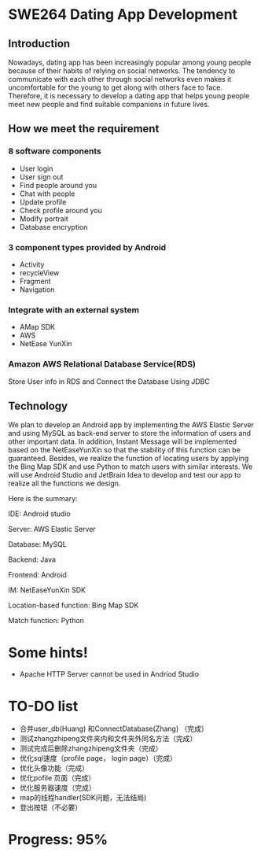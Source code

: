 # SWE264 Dating App Development
## Introduction

Nowadays, dating app has been increasingly popular among young people because of their habits of relying on social networks. The tendency to communicate with each other through social networks even makes it uncomfortable for the young to get along with others face to face. Therefore, it is necessary to develop a dating app that helps young people meet new people and find suitable companions in future lives. 

## How we meet the requirement

### 8 software components

- User login
- User sign out
- Find people around you 
- Chat with people 
- Update profile
- Check profile around you 
- Modify portrait
- Database encryption 

### 3 component types provided by Android

- Activity
- recycleView
- Fragment
- Navigation

### Integrate with an external system

- AMap SDK
- AWS
- NetEase YunXin 

### Amazon AWS Relational Database Service(RDS)

Store User info in RDS and Connect the Database Using JDBC

## Technology

We plan to develop an Android app by implementing the AWS Elastic Server and using MySQL as back-end server to store the information of users and other important data. In addition, Instant Message will be implemented based on the NetEaseYunXin so that the stability of this function can be guaranteed. Besides, we realize the function of locating users by applying the Bing Map SDK and use Python to match users with similar interests. We will use Android Studio and JetBrain Idea to develop and test our app to realize all the functions we design. 

Here is the summary:

IDE: Android studio

Server: AWS Elastic Server 

Database: MySQL

Backend: Java

Frontend: Android

IM: NetEaseYunXin SDK

Location-based function: Bing Map SDK

Match function: Python 

# Some hints!

- Apache HTTP Server cannot be used in Andriod Studio




# TO-DO list
- 合并user_db(Huang) 和ConnectDatabase(Zhang) （完成）
- 测试zhangzhipeng文件夹内和文件夹外同名方法（完成）
- 测试完成后删除zhangzhipeng文件夹（完成）
- 优化sql速度（profile page， login page）（完成）
- 优化头像功能（完成）
- 优化pofile 页面（完成）
- 优化服务器速度（完成）
- map的线程handler(SDK问题，无法结局)
- 登出按钮（不必要）

# Progress: 95%

​       